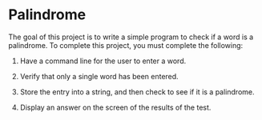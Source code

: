 # Palindrome

The goal of this project is to write a simple program to check if a word is a palindrome.  To complete this project, you must complete the following:

1)  Have a command line for the user to enter a word.

2)  Verify that only a single word has been entered.

3)  Store the entry into a string, and then check to see if it is a palindrome.

4)  Display an answer on the screen of the results of the test.
